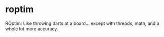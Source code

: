 # roptim
ROptim: Like throwing darts at a board… except with threads, math, and a whole lot more accuracy.
